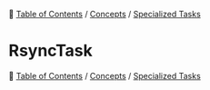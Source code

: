 🔖 [Table of Contents](../../README.md) / [Concepts](../README.md) / [Specialized Tasks](README.md)

# RsyncTask

🔖 [Table of Contents](../../README.md) / [Concepts](../README.md) / [Specialized Tasks](README.md)

